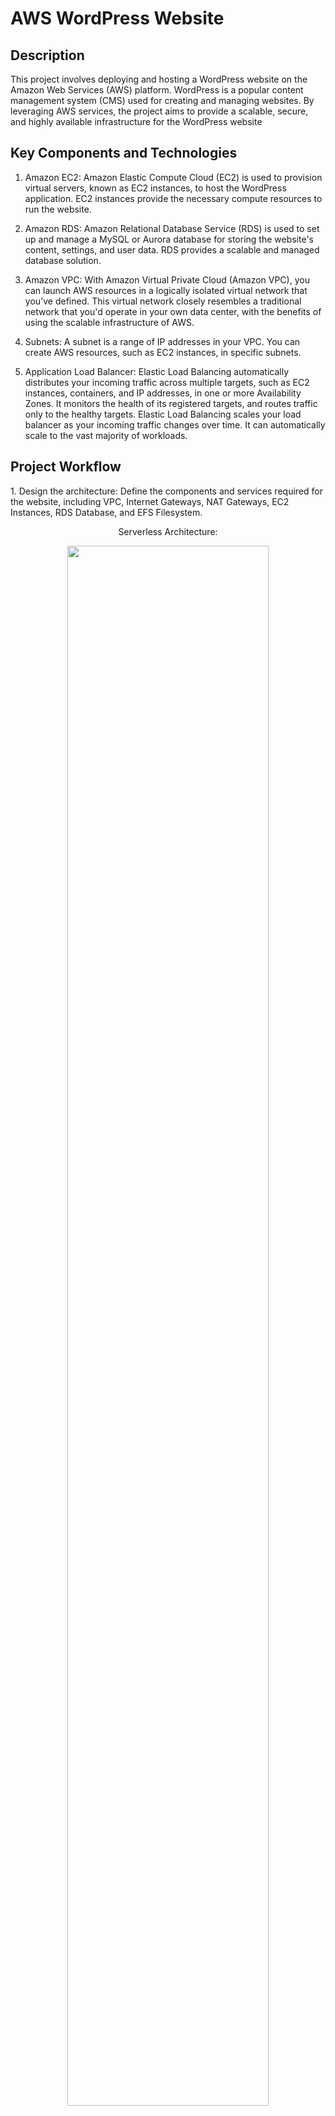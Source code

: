 <h1>AWS WordPress Website</h1>

<h2>Description</h2>
This project involves deploying and hosting a WordPress website on the Amazon Web Services (AWS) platform. WordPress is a popular content management system (CMS) used for creating and managing websites. By leveraging AWS services, the project aims to provide a scalable, secure, and highly available infrastructure for the WordPress website<br />


<h2> Key Components and Technologies </h2>

1. Amazon EC2: Amazon Elastic Compute Cloud (EC2) is used to provision virtual servers, known as EC2 instances, to host the WordPress application. EC2 instances provide the necessary compute resources to run the website.

2. Amazon RDS: Amazon Relational Database Service (RDS) is used to set up and manage a MySQL or Aurora database for storing the website's content, settings, and user data. RDS provides a scalable and managed database solution.

3. Amazon VPC: With Amazon Virtual Private Cloud (Amazon VPC), you can launch AWS resources in a logically isolated virtual network that you've defined. This virtual network closely resembles a traditional network that you'd operate in your own data center, with the benefits of using the scalable infrastructure of AWS.

4. Subnets: A subnet is a range of IP addresses in your VPC. You can create AWS resources, such as EC2 instances, in specific subnets.

5. Application Load Balancer: Elastic Load Balancing automatically distributes your incoming traffic across multiple targets, such as EC2 instances, containers, and IP addresses, in one or more Availability Zones. It monitors the health of its registered targets, and routes traffic only to the healthy targets. Elastic Load Balancing scales your load balancer as your incoming traffic changes over time. It can automatically scale to the vast majority of workloads. 

<h2>Project Workflow </h2>
1. Design the architecture: Define the components and services required for the website, including VPC, Internet Gateways, NAT Gateways, EC2 Instances, RDS Database, and EFS Filesystem.
<p align="center">
Serverless Architecture: <br/>
<p align="center">
<img src="https://imgur.com/H6KgRA1.png" height="80%" width="80%">
<br />

2. The first step of this architecture would be to select the region where we want to deploy this website. On the top right corner, select the appropriate region you are at. The next step is to create your VPC. On the AWS Management Console, Navigate to VPC. Click on Create VPC. For the purpose of this project will give it a CIDR Block of 10.0.0.0/16. You can choose any CIDR block you want.
<p align="center">
<img src="https://imgur.com/TU0sbmb.png" height="80%" width="80%">
<br />
<p align="center">
<img src="https://imgur.com/Ot4UizW.png" height="80%" width="80%">
<br />
<p align="center">
<img src="https://imgur.com/Ot4UizW.png" height="80%" width="80%">
<br />
<p align="center">
<img src="https://imgur.com/gj63j1f.png" height="80%" width="80%">
<br />

3. For the instances in our Subnets to have access to the internet, we need to create an Internet Gateway. On the Left side on the VPC main page, Scroll down to the Internet Gateways option. Click on Create Internet Gateway. Attach it to the VPC you just created.
<p align="center">
<img src="https://imgur.com/tTWyBQ0.png" height="80%" width="80%">
<br />
<p align="center">
<img src="https://imgur.com/njWYPKd.png" height="80%" width="80%">
<br />
<p align="center">
<img src="https://imgur.com/fDhl4F6.png" height="80%" width="80%">
<br />

4. Next we will create Subnets in our VPC. First we will create Public Subnets. We require two Public Subnets, One in the Availibility Zone 1a and the other in the Availability zone 1b. Make sure to enable the auto assign IP address in the IP Settings.
<p align="center">
<img src="https://imgur.com/aTiWajA.png" height="80%" width="80%">
<br />
<p align="center">
<img src="https://imgur.com/qvRZbAZ.png" height="80%" width="80%">
<br />
<p align="center">
<img src="https://imgur.com/6mQfagY.png" height="80%" width="80%">
<br />
<p align="center">
<img src="https://imgur.com/hUhisQ1.png" height="80%" width="80%">
<br />

5. Now lets create a Route Table. From the VPC console, Navigate to Route Tables option and click on Create Table. After creating the table, click on the table and scroll down to Routes section. Click on Edit Routes. Then Click on Add Routes and add a route for the instances to connect to the Internet Gateway.
<p align="center">
<img src="https://imgur.com/PliiZSW.png" height="80%" width="80%">
<br />
<p align="center">
<img src="https://imgur.com/g6HbTWl.png" height="80%" width="80%">
<br />
<p align="center">
<img src="https://imgur.com/rkNcaew.png" height="80%" width="80%">
<br />
<p align="center">
<img src="https://imgur.com/h2gaPM1.png" height="80%" width="80%">
<br />

6. Now lets associate the Public Subnets with the Public Route Table. Click on the Route Table, Click on Subnet Associations and add the subnets. 
<p align="center">
<img src="https://imgur.com/lUOAjr7.png" height="80%" width="80%">
<br />
<p align="center">
<img src="https://imgur.com/1OhgdNT.png" height="80%" width="80%">
<br />  

7. Similar to the Step 4, lets create Private Subnets. We need four Private Subnets. One in each Availability Zone for EC2 instances and Database.
<p align="center">
<img src="https://imgur.com/Vt9rYnX.png" height="80%" width="80%">
<br />
<p align="center">
<img src="https://imgur.com/sPREugv.png" height="80%" width="80%">
<br />  
<p align="center">
<img src="https://imgur.com/Nyw1oYg.png" height="80%" width="80%">
<br />

8. Similarly, lets create the Private Route Tables for Availability Zones US-East 1a and 1b.
<p align="center">
<img src="https://imgur.com/j6icWIR.png" height="80%" width="80%">
<br />
<p align="center">
<img src="https://imgur.com/WUavko3.png" height="80%" width="80%">
<br />  
<p align="center">
<img src="https://imgur.com/FLNIbDL.png" height="80%" width="80%">
<br />
<p align="center">
<img src="https://imgur.com/4kEfsom.png" height="80%" width="80%">
<br />  
<p align="center">
<img src="https://imgur.com/vBOHU51.png" height="80%" width="80%">
<br />
<p align="center">
<img src="https://imgur.com/cEhL0ft.png" height="80%" width="80%">
<br />  
<p align="center">
<img src="https://imgur.com/ZGrhzbG.png" height="80%" width="80%">
<br />
<p align="center">
<img src="https://imgur.com/JCdYvYr.png" height="80%" width="80%">
<br />

9. Lets create a NAT Gateway in Public Subnet 1 and Public Subnet 2 and allocate Elastic IP's. Edit the Route Tables and add the route to the NAT Gateway.
<p align="center">
<img src="https://imgur.com/qprHdol.png" height="80%" width="80%">
<br />
<p align="center">
<img src="https://imgur.com/bn7uryS.png" height="80%" width="80%">
<br />  
<p align="center">
<img src="https://imgur.com/ivU2eS6.png" height="80%" width="80%">
<br />
<p align="center">
<img src="https://imgur.com/jZNQb4w.png" height="80%" width="80%">
<br />
<p align="center">
<img src="https://imgur.com/F8JtMGl.png" height="80%" width="80%">
<br />
<p align="center">
<img src="https://imgur.com/F2t80im.png" height="80%" width="80%">
<br />
<p align="center">
<img src="https://imgur.com/F2t80im.png" height="80%" width="80%">
<br />
<p align="center">
<img src="https://imgur.com/NWAUmja.png" height="80%" width="80%">
<br />
<p align="center">
<img src="https://imgur.com/EpKLGEG.png" height="80%" width="80%">
<br />
<p align="center">
<img src="https://imgur.com/Vfkthzp.png" height="80%" width="80%">
<br />

10. Now, lets add the Security Groups for EC2 instances, Application Load Balancer, RDS Database and EFS File System. From the VPC main console, Scroll down on the lefthand side to the Security Groups option. Click on Create Security Group.
<p align="center">
<img src="https://imgur.com/zJtGuNl.png" height="80%" width="80%">
<br />
<p align="center">
<img src="https://imgur.com/M3qyDXZ.png" height="80%" width="80%">
<br />
<p align="center">
<img src="https://imgur.com/02eyGtH.png" height="80%" width="80%">
<br />
<p align="center">
<img src="https://imgur.com/dchucwR.png" height="80%" width="80%">
<br />
<p align="center">
<img src="https://imgur.com/JMneJsd.png" height="80%" width="80%">
<br />
<p align="center">
<img src="https://imgur.com/RXRCaN1.png" height="80%" width="80%">
<br />
<p align="center">
<img src="https://imgur.com/RXRCaN1.png" height="80%" width="80%">
<br />
<p align="center">
<img src="https://imgur.com/rKqCdyT.png" height="80%" width="80%">
<br />
<p align="center">
<img src="https://imgur.com/FppW81h.png" height="80%" width="80%">
<br />

11. Navigate back to RDS Console. On the lefthand side select the Subnet Groups option. Click on Add Subnet Group and select the subnets. 
<p align="center">
<img src="https://imgur.com/IinnFAH.png" height="80%" width="80%">
<br />
<p align="center">
<img src="https://imgur.com/AEGHjKZ.png" height="80%" width="80%">
<br />
<p align="center">
<img src="https://imgur.com/PmXIlPX.png" height="80%" width="80%">
<br />

12. On the RDS Console, Click on Databases. Click on Create Database. Enter the following details and click on Create Database. Remember the Credentials you enter. We are going to be use these to login later.
<p align="center">
<img src="https://imgur.com/QuQ7dql.png" height="80%" width="80%">
<br />
<p align="center">
<img src="https://imgur.com/PmXIlPX.png" height="80%" width="80%">
<br />
<p align="center">
<img src="https://imgur.com/VwPeMRs.png" height="80%" width="80%">
<br />
<p align="center">
<img src="https://imgur.com/e4mBu2d.png" height="80%" width="80%">
<br />
<p align="center">
<img src="https://imgur.com/jZDZsbn.png" height="80%" width="80%">
<br />
<p align="center">
<img src="https://imgur.com/yg7elyB.png" height="80%" width="80%">
<br />
<p align="center">
<img src="https://imgur.com/wTx72rS.png" height="80%" width="80%">
<br />

13. The next step is to create an EFS File system.
<p align="center">
<img src="https://imgur.com/0cJIA1W.png" height="80%" width="80%">
<br />
<p align="center">
<img src="https://imgur.com/DdP3Rcz.png" height="80%" width="80%">
<br />
<p align="center">
<img src="https://imgur.com/n0JseaN.png" height="80%" width="80%">
<br />

14. Now, lets create the security group for SSH. After creating it, edit the inbound rules for Web Server Security Group and EFS Security Group to add an SSH rule for the SSH Security Group as destination.  
<p align="center">
<img src="https://imgur.com/qCK6vx5.png" height="80%" width="80%">
<br />
<p align="center">
<img src="https://imgur.com/STnXQYL.png" height="80%" width="80%">
<br />
<p align="center">
<img src="https://imgur.com/RMICiOn.png" height="80%" width="80%">
<br />
<p align="center">
<img src="https://imgur.com/2lmyB7K.png" height="80%" width="80%">
<br />

15. The next step is to launch a setup server with appropriate security groups. On the AWS Console, Navigate to EC2. On the EC2 Dashboard, Click on Running instances and the Click on Create Instance. Enter the details and click on Create Instance. After creating the Instance, copy the Public IPV4 address of the server. We will use it to SSH into the server using PUTTY.
<p align="center">
<img src="https://imgur.com/DO94Sfl.png" height="80%" width="80%">
<br />
<p align="center">
<img src="https://imgur.com/kjlZciJ.png" height="80%" width="80%">
<br />
<p align="center">
<img src="https://imgur.com/FTFBHkS.png" height="80%" width="80%">
<br />
<p align="center">
<img src="https://imgur.com/4EfWfhv.png" height="80%" width="80%">
<br />
<p align="center">
<img src="https://imgur.com/qxZDHT7.png" height="80%" width="80%">
<br />

16. Next, we have to SSH into the Server. For this we will use PUTTY and SSH into the Server through the IP address we copied.
<p align="center">
<img src="https://imgur.com/3c2OG1o.png" height="80%" width="80%">
<br />


17. The next step is to install WordPress and move the files to EFS. The code for this is given above in the code.txt file. When you edit config file, make sure you edit the database name, database user and password.
<p align="center">
<img src="https://imgur.com/LWOmRQR.png" height="80%" width="80%">
<br />
<p align="center">
<img src="https://imgur.com/AiWpTk8.png" height="80%" width="80%">
<br />
<p align="center">
<img src="https://imgur.com/Jvtj8p9.png" height="80%" width="80%">
<br />
 <p align="center">
<img src="https://imgur.com/aloFdng.png" height="80%" width="80%">
<br />
<p align="center">
<img src="https://imgur.com/ABJEpm6.png" height="80%" width="80%">
<br />
<p align="center">
<img src="https://imgur.com/GUKGmtC.png" height="80%" width="80%">
<br />

17. Create an Application Load Balancer in the VPC we created. Use Private Subnet 1. The user data for the ALB is given above in the userdata.txt file. Copy and paste it in the user data section. Make sure you change the NFS mount. Copy the DNS name and paste it in the Web Browser. You will get the WordPress website Hello World!
<p align="center">
<img src="https://imgur.com/E3HHKmx.png" height="80%" width="80%">
<br />
 
  
<h2>Benefits of AWS WordPress Website </h2>

- Scalability: AWS allows you to scale the infrastructure resources, such as EC2 instances and RDS databases, based on website traffic and demand, ensuring optimal performance.
- High availability: By leveraging multiple availability zones and load balancing, AWS provides high availability for the WordPress website, minimizing downtime and ensuring continuous access.
- Security: AWS offers various security features, such as IAM for access control, ACM for SSL/TLS certificates, and VPC for network isolation, to enhance the security of the WordPress website.
- Cost-effectiveness: AWS provides a pay-as-you-go pricing model, allowing you to optimize costs by scaling resources as needed and only paying for the actual usage.
